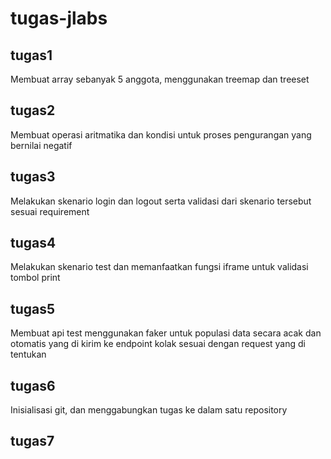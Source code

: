 # tugas-jlabs

## tugas1
Membuat array sebanyak 5 anggota, menggunakan treemap dan treeset

## tugas2
Membuat operasi aritmatika dan kondisi untuk proses pengurangan yang bernilai negatif

## tugas3
Melakukan skenario login dan logout serta validasi dari skenario tersebut sesuai requirement

## tugas4
Melakukan skenario test dan memanfaatkan fungsi iframe untuk validasi tombol print

## tugas5
Membuat api test menggunakan faker untuk populasi data secara acak dan otomatis yang di kirim ke endpoint kolak sesuai dengan request yang di tentukan

## tugas6
Inisialisasi git, dan menggabungkan tugas ke dalam satu repository

## tugas7